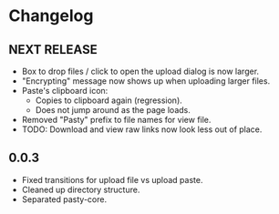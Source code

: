# Changelog

## NEXT RELEASE
* Box to drop files / click to open the upload dialog is now larger.
* "Encrypting" message now shows up when uploading larger files.
* Paste's clipboard icon:
  * Copies to clipboard again (regression).
  * Does not jump around as the page loads.
* Removed "Pasty" prefix to file names for view file.
* TODO: Download and view raw links now look less out of place.

## 0.0.3
* Fixed transitions for upload file vs upload paste.
* Cleaned up directory structure.
* Separated pasty-core.

